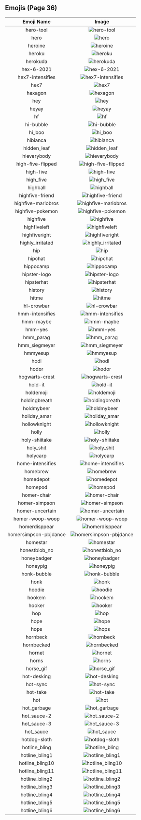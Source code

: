 
  ## Emojis (Page 36)
  |Emoji Name|Image|
  | :-: | :-: |
  |hero-tool| ![hero-tool](/emojis/hashicorp/hero-tool.jpg)|
  |hero| ![hero](/emojis/hashicorp/hero.png)|
  |heroine| ![heroine](/emojis/hashicorp/heroine.gif)|
  |heroku| ![heroku](/emojis/hashicorp/heroku.png)|
  |herokuda| ![herokuda](/emojis/hashicorp/herokuda.png)|
  |hex-6-2021| ![hex-6-2021](/emojis/hashicorp/hex-6-2021.png)|
  |hex7-intensifies| ![hex7-intensifies](/emojis/hashicorp/hex7-intensifies.gif)|
  |hex7| ![hex7](/emojis/hashicorp/hex7.png)|
  |hexagon| ![hexagon](/emojis/hashicorp/hexagon.png)|
  |hey| ![hey](/emojis/hashicorp/hey.png)|
  |heyay| ![heyay](/emojis/hashicorp/heyay.png)|
  |hf| ![hf](/emojis/hashicorp/hf.gif)|
  |hi-bubble| ![hi-bubble](/emojis/hashicorp/hi-bubble.gif)|
  |hi_boo| ![hi_boo](/emojis/hashicorp/hi_boo.gif)|
  |hibianca| ![hibianca](/emojis/hashicorp/hibianca.png)|
  |hidden_leaf| ![hidden_leaf](/emojis/hashicorp/hidden_leaf.jpg)|
  |hieverybody| ![hieverybody](/emojis/hashicorp/hieverybody.png)|
  |high-five-flipped| ![high-five-flipped](/emojis/hashicorp/high-five-flipped.gif)|
  |high-five| ![high-five](/emojis/hashicorp/high-five.gif)|
  |high_five| ![high_five](/emojis/hashicorp/high_five.jpg)|
  |highball| ![highball](/emojis/hashicorp/highball.png)|
  |highfive-friend| ![highfive-friend](/emojis/hashicorp/highfive-friend.png)|
  |highfive-mariobros| ![highfive-mariobros](/emojis/hashicorp/highfive-mariobros.png)|
  |highfive-pokemon| ![highfive-pokemon](/emojis/hashicorp/highfive-pokemon.gif)|
  |highfive| ![highfive](/emojis/hashicorp/highfive.png)|
  |highfiveleft| ![highfiveleft](/emojis/hashicorp/highfiveleft.gif)|
  |highfiveright| ![highfiveright](/emojis/hashicorp/highfiveright.gif)|
  |highly_irritated| ![highly_irritated](/emojis/hashicorp/highly_irritated.png)|
  |hip| ![hip](/emojis/hashicorp/hip.png)|
  |hipchat| ![hipchat](/emojis/hashicorp/hipchat.png)|
  |hippocamp| ![hippocamp](/emojis/hashicorp/hippocamp.png)|
  |hipster-logo| ![hipster-logo](/emojis/hashicorp/hipster-logo.png)|
  |hipsterhat| ![hipsterhat](/emojis/hashicorp/hipsterhat.jpg)|
  |history| ![history](/emojis/hashicorp/history.png)|
  |hitme| ![hitme](/emojis/hashicorp/hitme.jpg)|
  |hl-crowbar| ![hl-crowbar](/emojis/hashicorp/hl-crowbar.png)|
  |hmm-intensifies| ![hmm-intensifies](/emojis/hashicorp/hmm-intensifies.gif)|
  |hmm-maybe| ![hmm-maybe](/emojis/hashicorp/hmm-maybe.gif)|
  |hmm-yes| ![hmm-yes](/emojis/hashicorp/hmm-yes.gif)|
  |hmm_parag| ![hmm_parag](/emojis/hashicorp/hmm_parag.jpg)|
  |hmm_siegmeyer| ![hmm_siegmeyer](/emojis/hashicorp/hmm_siegmeyer.png)|
  |hmmyesup| ![hmmyesup](/emojis/hashicorp/hmmyesup.gif)|
  |hodl| ![hodl](/emojis/hashicorp/hodl.jpg)|
  |hodor| ![hodor](/emojis/hashicorp/hodor.png)|
  |hogwarts-crest| ![hogwarts-crest](/emojis/hashicorp/hogwarts-crest.png)|
  |hold-it| ![hold-it](/emojis/hashicorp/hold-it.png)|
  |holdemoji| ![holdemoji](/emojis/hashicorp/holdemoji.png)|
  |holdingbreath| ![holdingbreath](/emojis/hashicorp/holdingbreath.gif)|
  |holdmybeer| ![holdmybeer](/emojis/hashicorp/holdmybeer.jpg)|
  |holiday_amar| ![holiday_amar](/emojis/hashicorp/holiday_amar.jpg)|
  |hollowknight| ![hollowknight](/emojis/hashicorp/hollowknight.png)|
  |holly| ![holly](/emojis/hashicorp/holly.png)|
  |holy-shiitake| ![holy-shiitake](/emojis/hashicorp/holy-shiitake.png)|
  |holy_shit| ![holy_shit](/emojis/hashicorp/holy_shit.jpg)|
  |holycarp| ![holycarp](/emojis/hashicorp/holycarp.png)|
  |home-intensifies| ![home-intensifies](/emojis/hashicorp/home-intensifies.gif)|
  |homebrew| ![homebrew](/emojis/hashicorp/homebrew.png)|
  |homedepot| ![homedepot](/emojis/hashicorp/homedepot.jpg)|
  |homepod| ![homepod](/emojis/hashicorp/homepod.png)|
  |homer-chair| ![homer-chair](/emojis/hashicorp/homer-chair.gif)|
  |homer-simpson| ![homer-simpson](/emojis/hashicorp/homer-simpson.png)|
  |homer-uncertain| ![homer-uncertain](/emojis/hashicorp/homer-uncertain.gif)|
  |homer-woop-woop| ![homer-woop-woop](/emojis/hashicorp/homer-woop-woop.gif)|
  |homerdisppear| ![homerdisppear](/emojis/hashicorp/homerdisppear.gif)|
  |homersimpson-pbjdance| ![homersimpson-pbjdance](/emojis/hashicorp/homersimpson-pbjdance.gif)|
  |homestar| ![homestar](/emojis/hashicorp/homestar.jpg)|
  |honestblob_no| ![honestblob_no](/emojis/hashicorp/honestblob_no.png)|
  |honeybadger| ![honeybadger](/emojis/hashicorp/honeybadger.png)|
  |honeypig| ![honeypig](/emojis/hashicorp/honeypig.jpg)|
  |honk-bubble| ![honk-bubble](/emojis/hashicorp/honk-bubble.gif)|
  |honk| ![honk](/emojis/hashicorp/honk.png)|
  |hoodie| ![hoodie](/emojis/hashicorp/hoodie.png)|
  |hookem| ![hookem](/emojis/hashicorp/hookem.png)|
  |hooker| ![hooker](/emojis/hashicorp/hooker.png)|
  |hop| ![hop](/emojis/hashicorp/hop.gif)|
  |hope| ![hope](/emojis/hashicorp/hope.jpg)|
  |hops| ![hops](/emojis/hashicorp/hops.png)|
  |hornbeck| ![hornbeck](/emojis/hashicorp/hornbeck.png)|
  |hornbecked| ![hornbecked](/emojis/hashicorp/hornbecked.png)|
  |hornet| ![hornet](/emojis/hashicorp/hornet.png)|
  |horns| ![horns](/emojis/hashicorp/horns.png)|
  |horse_gif| ![horse_gif](/emojis/hashicorp/horse_gif.gif)|
  |hot-desking| ![hot-desking](/emojis/hashicorp/hot-desking.png)|
  |hot-sync| ![hot-sync](/emojis/hashicorp/hot-sync.gif)|
  |hot-take| ![hot-take](/emojis/hashicorp/hot-take.png)|
  |hot| ![hot](/emojis/hashicorp/hot.png)|
  |hot_garbage| ![hot_garbage](/emojis/hashicorp/hot_garbage.png)|
  |hot_sauce-2| ![hot_sauce-2](/emojis/hashicorp/hot_sauce-2.png)|
  |hot_sauce-3| ![hot_sauce-3](/emojis/hashicorp/hot_sauce-3.png)|
  |hot_sauce| ![hot_sauce](/emojis/hashicorp/hot_sauce.png)|
  |hotdog-sloth| ![hotdog-sloth](/emojis/hashicorp/hotdog-sloth.png)|
  |hotline_bling| ![hotline_bling](/emojis/hashicorp/hotline_bling.gif)|
  |hotline_bling1| ![hotline_bling1](/emojis/hashicorp/hotline_bling1.jpg)|
  |hotline_bling10| ![hotline_bling10](/emojis/hashicorp/hotline_bling10.jpg)|
  |hotline_bling11| ![hotline_bling11](/emojis/hashicorp/hotline_bling11.jpg)|
  |hotline_bling2| ![hotline_bling2](/emojis/hashicorp/hotline_bling2.jpg)|
  |hotline_bling3| ![hotline_bling3](/emojis/hashicorp/hotline_bling3.jpg)|
  |hotline_bling4| ![hotline_bling4](/emojis/hashicorp/hotline_bling4.jpg)|
  |hotline_bling5| ![hotline_bling5](/emojis/hashicorp/hotline_bling5.jpg)|
  |hotline_bling6| ![hotline_bling6](/emojis/hashicorp/hotline_bling6.jpg)|
  